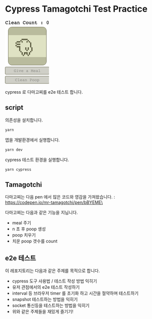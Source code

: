 # Cypress Tamagotchi Test Practice

![tamagotchi](./doc/images/tamagotchi.png)

cypress 로 다마고찌를 e2e 테스트 합니다.

## script

의존성을 설치합니다.

```bash
yarn
```

앱을 개발환경에서 실행합니다.

```bash
yarn dev
```

cypress 테스트 환경을 실행합니다.

```bash
yarn cypress
```

## Tamagotchi

다마고찌는 다음 pen 에서 많은 코드와 영감을 가져왔습니다. : https://codepen.io/mr-tamagotchi/pen/bBYEME\

다마고찌는 다음과 같은 기능을 지닙니다.

* meal 주기
* n 초 후 poop 생성
* poop 치우기
* 치운 poop 갯수를 count

## e2e 테스트

이 레포지토리는 다음과 같은 주제를 목적으로 합니다.

* cypress 도구 사용법 / 테스트 작성 방법 익히기
* 유저 관점에서의 e2e 테스트 작성하기
* interval 등 브라우저 timer 를 초기화 하고 시간을 절약하며 테스트하기
* snapshot 테스트하는 방법을 익히기
* socket 통신등을 테스트하는 방법을 익히기
* 위와 같은 주제들을 재밌게 즐기기! 



